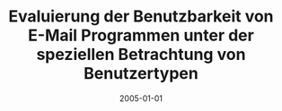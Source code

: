 ---
abstract: ''
authors:
- Florian Stammer
date: '2005-01-01'
featured: false
publication_types:
- '7'
publishDate: '2005-01-01'
title: Evaluierung der Benutzbarkeit von E-Mail Programmen unter der speziellen Betrachtung
  von Benutzertypen
url_pdf: ''
---
